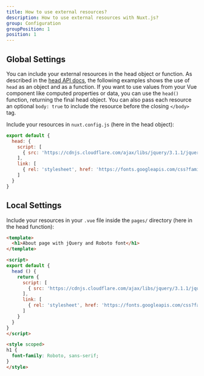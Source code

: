 ```yaml
---
title: How to use external resources?
description: How to use external resources with Nuxt.js?
group: Configuration
groupPosition: 1
position: 1
---
```


## Global Settings

You can include your external resources in the head object or function.
As described in the [head API docs](https://nuxtjs.org/api/pages-head/), the following examples shows the use of `head` as an object and as a function. 
If you want to use values from your Vue component like computed properties or data, you can use the `head()` function, returning the final head object. You can also pass each resource an optional `body: true` to include the resource before the closing `</body>` tag.

Include your resources in `nuxt.config.js` (here in the head object):

```js
export default {
  head: {
    script: [
      { src: 'https://cdnjs.cloudflare.com/ajax/libs/jquery/3.1.1/jquery.min.js' }
    ],
    link: [
      { rel: 'stylesheet', href: 'https://fonts.googleapis.com/css?family=Roboto&display=swap' }
    ]
  }
}
```

## Local Settings

Include your resources in your `.vue` file inside the `pages/` directory (here in the head function):

```html
<template>
  <h1>About page with jQuery and Roboto font</h1>
</template>

<script>
export default {
  head () {
    return {
      script: [
        { src: 'https://cdnjs.cloudflare.com/ajax/libs/jquery/3.1.1/jquery.min.js' }
      ],
      link: [
        { rel: 'stylesheet', href: 'https://fonts.googleapis.com/css?family=Roboto&display=swap' }
      ]
    }
  }
}
</script>

<style scoped>
h1 {
  font-family: Roboto, sans-serif;
}
</style>
```
